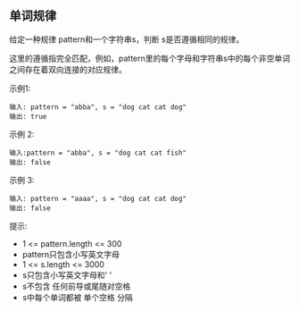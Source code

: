 ## 单词规律

给定一种规律 pattern和一个字符串s，判断 s是否遵循相同的规律。

这里的遵循指完全匹配，例如，pattern里的每个字母和字符串s中的每个非空单词之间存在着双向连接的对应规律。


示例1:

```
输入: pattern = "abba", s = "dog cat cat dog"
输出: true
```

示例 2:

```
输入:pattern = "abba", s = "dog cat cat fish"
输出: false
```

示例 3:

```
输入: pattern = "aaaa", s = "dog cat cat dog"
输出: false
```

提示:

* 1 <= pattern.length <= 300
* pattern只包含小写英文字母
* 1 <= s.length <= 3000
* s只包含小写英文字母和' '
* s不包含 任何前导或尾随对空格
* s中每个单词都被 单个空格 分隔